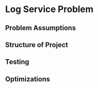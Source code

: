 # Log Service Problem

## Problem Assumptions


## Structure of Project

## Testing

## Optimizations


